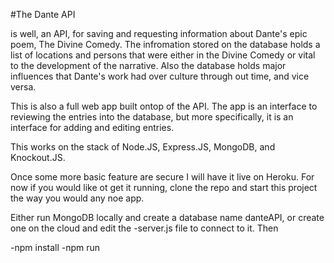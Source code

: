#The Dante API 

is well, an API, for saving and requesting information about Dante's epic poem, The Divine Comedy. The infromation stored on the database holds a list of locations and persons that were either in the Divine Comedy or vital to the development of the narrative. Also the database holds major influences that Dante's work had over culture through out time, and vice versa.

This is also a full web app built ontop of the API. The app is an interface to reviewing the entries into the database, but more specifically, it is an interface for adding and editing entries. 

This works on the stack of Node.JS, Express.JS, MongoDB, and Knockout.JS.

Once some more basic feature are secure I will have it live on Heroku. For now if you would like ot get it running, clone the repo and start this project the way you would any noe app.

Either run MongoDB locally and create a database name danteAPI, or create one on the cloud and edit the -server.js file to connect to it. Then

-npm install
-npm run